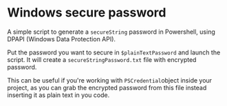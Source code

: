 # Windows secure password

A simple script to generate a `secureString` password in Powershell, using DPAPI (Windows Data Protection API).

Put the password you want to secure in `$plainTextPassword` and launch the script. It will create a `secureStringPassword.txt` file with encrypted password.

This can be useful if you're working with `PSCredential`object inside your project, as you can grab the encrypted password from this file instead inserting it as plain text in you code.